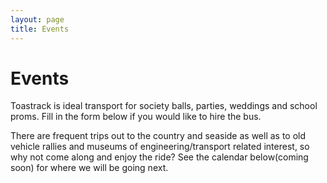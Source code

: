 ```yaml
---
layout: page
title: Events
---
```


# Events

Toastrack is ideal transport for society balls, parties, weddings and school proms. Fill in the form below if you would like to hire the bus.

There are frequent trips out to the country and seaside as well as to old vehicle rallies and museums of engineering/transport related interest, so why not come along and enjoy the ride? See the calendar below(coming soon) for where we will be going next.
